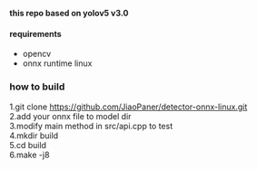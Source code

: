 
**this repo based on yolov5 v3.0**
#### requirements
* opencv 
* onnx runtime linux


### how to build
1.git clone  https://github.com/JiaoPaner/detector-onnx-linux.git <br>
2.add your onnx file to model dir<br>
3.modify main method in src/api.cpp to test<br>
4.mkdir build <br>
5.cd build <br>
6.make -j8<br>
